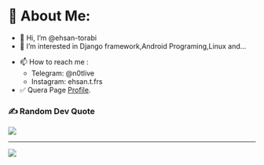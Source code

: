 # 💫 About Me:
- 👋 Hi, I’m @ehsan-torabi
- 👀 I’m interested in Django framework,Android Programing,Linux and...
<!-- - 🌱 I’m currently learning Java -->
- 📫 How to reach me :
    - Telegram: @n0tlive
    - Instagram: ehsan.t.frs
- :white_check_mark: Quera Page [Profile](https://quera.org/profile/Eh3anT).



### ✍️ Random Dev Quote
![](https://quotes-github-readme.vercel.app/api?type=horizontal&theme=tokyonight)


---
[![](https://visitcount.itsvg.in/api?id=ehsan-torabi&icon=6&color=6)](https://visitcount.itsvg.in)



